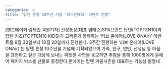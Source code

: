 ```yaml
---
categories: e
title: "탑텐 론칭 10주년 기념 ‘러브온에어’ 이벤트 진행"
---
```

[핸드메이커 김제민 객원기자] 신성통상(대표 염태순)SPA브랜드 탑텐(TOPTEN10)과 탑텐 키즈(TOPTEN10 KIDS)가 고객들과 함께하는 ‘러브 온에어(LOVE ONAir)’ 이벤트를 9월 30일부터 10월 20일까지 진행한다. 3주간 진행하는 ‘러브 온에어(LOVE ONAir)’는 탑텐 론칭 10주년을 기념해 기획되었으며 가족, 친구, 연인, 선생님 등 마음을 표현하고 싶은 대상에 보내는 따뜻한 사연을 응모하면 추첨을 통해 1000명에게 온에어 패키지 박스를 선물로 증정한다.온에어는 탑텐 겨울시즌을 대표하는 기능성 발열내
